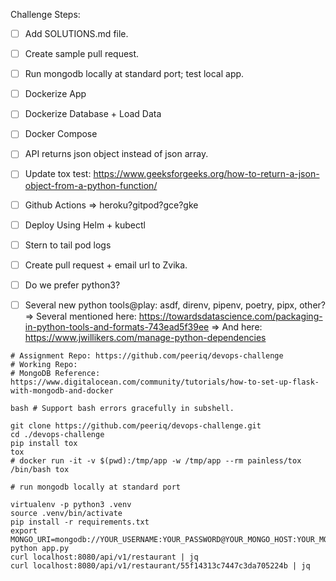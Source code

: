 Challenge Steps:
- [ ] Add SOLUTIONS.md file.
- [ ] Create sample pull request.
- [ ] Run mongodb locally at standard port; test local app.
- [ ] Dockerize App
- [ ] Dockerize Database + Load Data
- [ ] Docker Compose
- [ ] API returns json object instead of json array.
- [ ] Update tox test: https://www.geeksforgeeks.org/how-to-return-a-json-object-from-a-python-function/
- [ ] Github Actions => heroku?gitpod?gce?gke
- [ ] Deploy Using Helm + kubectl
- [ ] Stern to tail pod logs

- [ ] Create pull request + email url to Zvika.
- [ ] Do we prefer python3?
- [ ] Several new python tools@play: asdf, direnv, pipenv, poetry, pipx, other?
				=> Several mentioned here: https://towardsdatascience.com/packaging-in-python-tools-and-formats-743ead5f39ee
				=> And here: https://www.jwillikers.com/manage-python-dependencies

```
# Assignment Repo: https://github.com/peeriq/devops-challenge
# Working Repo: 
# MongoDB Reference: https://www.digitalocean.com/community/tutorials/how-to-set-up-flask-with-mongodb-and-docker

bash # Support bash errors gracefully in subshell.

git clone https://github.com/peeriq/devops-challenge.git
cd ./devops-challenge
pip install tox
tox
# docker run -it -v $(pwd):/tmp/app -w /tmp/app --rm painless/tox /bin/bash tox

# run mongodb locally at standard port

virtualenv -p python3 .venv
source .venv/bin/activate
pip install -r requirements.txt
export MONGO_URI=mongodb://YOUR_USERNAME:YOUR_PASSWORD@YOUR_MONGO_HOST:YOUR_MONGO_PORT/YOUR_MONGO_DB_NAME
python app.py
curl localhost:8080/api/v1/restaurant | jq
curl localhost:8080/api/v1/restaurant/55f14313c7447c3da705224b | jq

```
